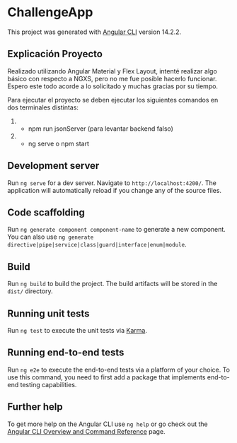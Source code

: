 # ChallengeApp

This project was generated with [Angular CLI](https://github.com/angular/angular-cli) version 14.2.2.

## Explicación Proyecto
Realizado utilizando Angular Material y Flex Layout, intenté realizar algo básico con respecto a NGXS, pero no me fue posible hacerlo funcionar. Espero este todo acorde a lo solicitado y muchas gracias por su tiempo.

Para ejecutar el proyecto se deben ejecutar los siguientes comandos en dos terminales distintas:
1. - npm run jsonServer (para levantar backend falso)
2. - ng serve o npm start
## Development server

Run `ng serve` for a dev server. Navigate to `http://localhost:4200/`. The application will automatically reload if you change any of the source files.

## Code scaffolding

Run `ng generate component component-name` to generate a new component. You can also use `ng generate directive|pipe|service|class|guard|interface|enum|module`.

## Build

Run `ng build` to build the project. The build artifacts will be stored in the `dist/` directory.

## Running unit tests

Run `ng test` to execute the unit tests via [Karma](https://karma-runner.github.io).

## Running end-to-end tests

Run `ng e2e` to execute the end-to-end tests via a platform of your choice. To use this command, you need to first add a package that implements end-to-end testing capabilities.

## Further help

To get more help on the Angular CLI use `ng help` or go check out the [Angular CLI Overview and Command Reference](https://angular.io/cli) page.
